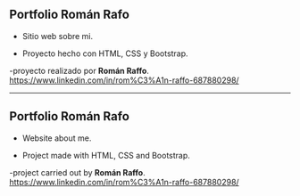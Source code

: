 ## Portfolio Román Rafo

- Sitio web sobre mi.

- Proyecto hecho con HTML, CSS y Bootstrap.

-proyecto realizado por **Román Raffo**.
https://www.linkedin.com/in/rom%C3%A1n-raffo-687880298/

---------------------------------------------------------------------------------------------------------------------------------------------------------------------------------------------

## Portfolio Román Rafo

- Website about me.

- Project made with HTML, CSS and Bootstrap. 

-project carried out by **Román Raffo**. https://www.linkedin.com/in/rom%C3%A1n-raffo-687880298/

